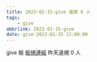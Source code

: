 ```yaml
---
title: 2023-01-15-give 違規 0 人
tags:
    - give
abbrlink: 2023-01-15-give
date: give-2023-01-15 12:00:00
---
```

give 板 [板規連結](https://www.ptt.cc/bbs/give/M.1612495900.A.C32.html)
昨天違規 0 人
